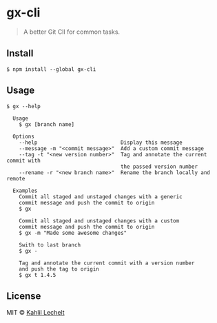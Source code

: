 # gx-cli

> A better Git ClI for common tasks.


## Install

```
$ npm install --global gx-cli
```


## Usage

```
$ gx --help

  Usage
    $ gx [branch name]

  Options
    --help                           Display this message
    --message -m "<commit message>"  Add a custom commit message
    --tag -t "<new version number>"  Tag and annotate the current commit with
                                     the passed version number
    --rename -r "<new branch name>"  Rename the branch locally and remote

  Examples
    Commit all staged and unstaged changes with a generic
    commit message and push the commit to origin
    $ gx

    Commit all staged and unstaged changes with a custom
    commit message and push the commit to origin
    $ gx -m "Made some awesome changes"

    Swith to last branch
    $ gx -

    Tag and annotate the current commit with a version number
    and push the tag to origin
    $ gx t 1.4.5
```


## License

MIT © [Kahlil Lechelt](https://github.com/kahlil)
